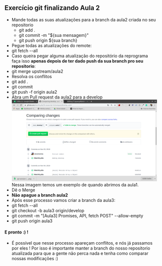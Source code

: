 ## Exercício git finalizando Aula 2
- Mande todas as suas atualizações para a branch da aula2 criada no seu repositorio
  - git add .
  - git commit -m "${sua mensagem}"
  - git push origin ${sua branch}
- Pegue todas as atualizações do remote:
 - git fetch --all
- Caso queira pegar alguma atualização do repositório da reprograma faça isso **apenas depois de ter dado push da sua branch pro seu repositorio**:
 - git merge upstream/aula2
 - Resolva os conflitos
 - git add .
 - git commit
 - git push -f origin aula2
- Abra um Pull request da aula2 para a develop
 ![Imagem de Pull Request exemplo](../images/pull-request.png)
 Nessa imagem temos um exemplo de quando abrimos da aula1.
 - Dê o Merge
 - **Não apague a branch aula2** 
- Após esse processo vamos criar a branch da aula3:
 - git fetch --all
 - git checkout -b aula3 origin/develop
 - git commit -m "[Aula3] Promises, API, fetch POST" --allow-empty
 - git push origin aula3
#### E pronto :) !
- É possível que nesse processo apareçam conflitos, e nós já passamos por eles ! Por isso é importante manter a branch do nosso repositorio atualizada para que a gente não perca nada e tenha como comparar nossas modificações :) 

